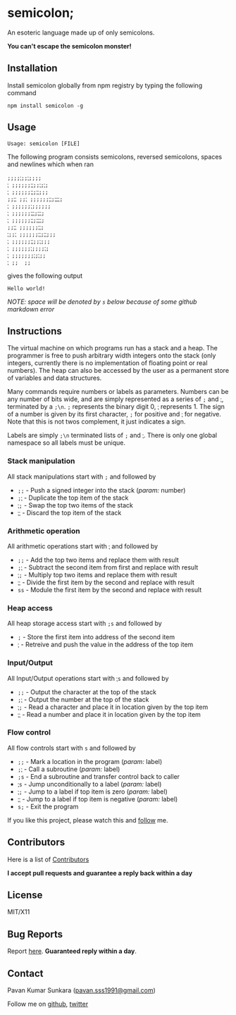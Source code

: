 # semicolon;
An esoteric language made up of only semicolons.

**You can't escape the semicolon monster!**

## Installation

Install semicolon globally from npm registry by typing the following command

```
npm install semicolon -g
```

## Usage

```
Usage: semicolon [FILE]
```

The following program consists semicolons, reversed semicolons, spaces and newlines which when ran

```
;;;;⁏;;⁏;;;;
⁏ ;;;;;;⁏⁏;;⁏;⁏;
⁏ ;;;;;;⁏⁏;⁏⁏;;;
;;⁏⁏ ;;⁏ ;;;;;;⁏⁏;⁏⁏⁏⁏;
⁏ ;;;;;;⁏;;;;;;
⁏ ;;;;;;⁏⁏⁏;⁏⁏⁏;
⁏ ;;;;;;⁏⁏;⁏⁏⁏⁏;
;;⁏⁏ ;;;;;;⁏⁏;
⁏;;⁏ ;;;;;;⁏⁏;⁏⁏;;;
⁏ ;;;;;;⁏⁏;;⁏;;;
⁏ ;;;;;;⁏;;;;⁏;
⁏ ;;;;;;;⁏;⁏;;
⁏ ;;  ;;
```

gives the following output

```
Hello world!
```

*NOTE: space will be denoted by `s` below because of some github markdown error*

## Instructions

The virtual machine on which programs run has a stack and a heap. The programmer is free to push arbitrary width integers onto the stack (only integers, currently there is no implementation of floating point or real numbers). The heap can also be accessed by the user as a permanent store of variables and data structures.

Many commands require numbers or labels as parameters. Numbers can be any number of bits wide, and are simply represented as a series of `;` and `⁏`, terminated by a `;\n`. `;` represents the binary digit 0, `⁏` represents 1. The sign of a number is given by its first character, `;` for positive and `⁏` for negative. Note that this is not twos complement, it just indicates a sign.

Labels are simply `;\n` terminated lists of `;` and `⁏`. There is only one global namespace so all labels must be unique.

### Stack manipulation

All stack manipulations start with `;` and followed by

* `;;` - Push a signed integer into the stack (*param:* number)
* `;⁏` - Duplicate the top item of the stack
* `⁏;` - Swap the top two items of the stack
* `⁏⁏` - Discard the top item of the stack

### Arithmetic operation

All arithmetic operations start with `⁏` and followed by

* `;;` - Add the top two items and replace them with result
* `;⁏` - Subtract the second item from first and replace with result
* `⁏;` - Multiply top two items and replace them with result
* `⁏⁏` - Divide the first item by the second and replace with result
* `ss` - Module the first item by the second and replace with result

### Heap access

All heap storage access start with `;s` and followed by

* `;` - Store the first item into address of the second item
* `⁏` - Retreive and push the value in the address of the top item

### Input/Output

All Input/Output operations start with `⁏s` and followed by

* `;;` - Output the character at the top of the stack
* `;⁏` - Output the number at the top of the stack
* `⁏;` - Read a character and place it in location given by the top item
* `⁏⁏` - Read a number and place it in location given by the top item

### Flow control

All flow controls start with `s` and followed by

* `;;` - Mark a location in the program (*param:* label)
* `;⁏` - Call a subroutine (*param:* label)
* `;s` - End a subroutine and transfer control back to caller
* `⁏s` - Jump unconditionally to a label (*param:* label)
* `⁏;` - Jump to a label if top item is zero (*param:* label)
* `⁏⁏` - Jump to a label if top item is negative (*param:* label)
* `s;` - Exit the program

If you like this project, please watch this and [follow](http://github.com/users/follow?target=pksunkara) me.

## Contributors
Here is a list of [Contributors](http://github.com/pksunkara/semicolon/contributors)

__I accept pull requests and guarantee a reply back within a day__

## License
MIT/X11

## Bug Reports
Report [here](http://github.com/pksunkara/semicolon/issues). __Guaranteed reply within a day__.

## Contact
Pavan Kumar Sunkara (pavan.sss1991@gmail.com)

Follow me on [github](http://github.com/pksunkara), [twitter](http://twitter.com/pksunkara)
